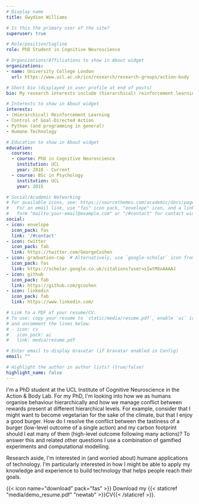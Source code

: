 ```yaml
---
# Display name
title: Gwydion Williams

# Is this the primary user of the site?
superuser: true

# Role/position/tagline
role: PhD Student in Cognitive Neuroscience

# Organizations/Affiliations to show in About widget
organizations:
- name: University College London
  url: https://www.ucl.ac.uk/icn/research/research-groups/action-body

# Short bio (displayed in user profile at end of posts)
bio: My research interests include (hierarchical) reinforcement learning and control of goal-directed action

# Interests to show in About widget
interests:
- (Hierarchical) Reinforcement Learning
- Control of Goal-Directed Action
- Python (and programming in general)
- Humane Technology

# Education to show in About widget
education:
  courses:
  - course: PhD in Cognitive Neuroscience
    institution: UCL
    year: 2018 - Current
  - course: BSc in Psychology
    institution: UCL
    year: 2015

# Social/Academic Networking
# For available icons, see: https://sourcethemes.com/academic/docs/page-builder/#icons
#   For an email link, use "fas" icon pack, "envelope" icon, and a link in the
#   form "mailto:your-email@example.com" or "/#contact" for contact widget.
social:
- icon: envelope
  icon_pack: fas
  link: '/#contact'
- icon: twitter
  icon_pack: fab
  link: https://twitter.com/GeorgeCushen
- icon: graduation-cap  # Alternatively, use `google-scholar` icon from `ai` icon pack
  icon_pack: fas
  link: https://scholar.google.co.uk/citations?user=sIwtMXoAAAAJ
- icon: github
  icon_pack: fab
  link: https://github.com/gcushen
- icon: linkedin
  icon_pack: fab
  link: https://www.linkedin.com/

# Link to a PDF of your resume/CV.
# To use: copy your resume to `static/media/resume.pdf`, enable `ai` icons in `params.toml`, 
# and uncomment the lines below.
# - icon: cv
#   icon_pack: ai
#   link: media/resume.pdf

# Enter email to display Gravatar (if Gravatar enabled in Config)
email: ""

# Highlight the author in author lists? (true/false)
highlight_name: false
---
```


I'm a PhD student at the UCL Institute of Cognitive Neuroscience in the Action & Body Lab. For my PhD, I'm looking into how we as humans organise behaviour hierarchically and how we manage conflict between rewards present at different hierarchical levels. For example, consider that I might want to become vegetarian for the sake of the climate, but that I enjoy a good burger. How do I resolve the conflict between the tastiness of a burger (low-level outcome of a single action) and my carbon footprint should I eat many of them (high-level outcome following many actions)? To answer this and related other questions I use a combination of gamified experiments and computational modelling.

Research aside, I'm interested in (and worried about) humane applications of technology. I'm particularly interested in how I might be able to apply my knowledge and experience to build technology that helps people reach their goals.

{{< icon name="download" pack="fas" >}} Download my {{< staticref "media/demo_resume.pdf" "newtab" >}}CV{{< /staticref >}}.
